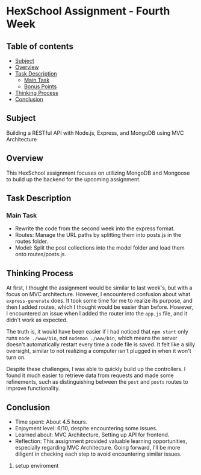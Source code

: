 
# HexSchool Assignment - Fourth Week

## Table of contents
- [Subject](#subject)
- [Overview](#overview)
- [Task Description](#task-description)
    - [Main Task](#main-task)
    - [Bonus Points](#bonus-points)
- [Thinking Process](#thinking-process)
- [Conclusion](#conclusion)

## Subject
Building a RESTful API with Node.js, Express, and MongoDB using MVC Architecture

## Overview
This HexSchool assignment focuses on utilizing MongoDB and Mongoose to build up the backend for the upcoming assignment.

## Task Description
### Main Task

- Rewrite the code from the second week into the express format.
- Routes: Manage the URL paths by splitting them into posts.js in the routes folder.
- Model: Split the post collections into the model folder and load them onto routes/posts.js.

## Thinking Process
At first, I thought the assignment would be similar to last week's, but with a focus on MVC architecture. However, I encountered confusion about what `express-generate` does. It took some time for me to realize its purpose, and then I added routes, which I thought would be easier than before. However, I encountered an issue when I added the router into the `app.js` file, and it didn't work as expected.

The truth is, it would have been easier if I had noticed that `npm start` only runs `node ./www/bin`, not `nodemon ./www/bin`, which means the server doesn't automatically restart every time a code file is saved. It felt like a silly oversight, similar to not realizing a computer isn't plugged in when it won't turn on.

Despite these challenges, I was able to quickly build up the controllers. I found it much easier to retrieve data from requests and made some refinements, such as distinguishing between the `post` and `posts` routes to improve functionality.

## Conclusion
- Time spent: About 4.5 hours.
- Enjoyment level: 6/10, despite encountering some issues.
- Learned about: MVC Architecture, Setting up API for frontend.
- Reflection: This assignment provided valuable learning opportunities, especially regarding MVC Architecture. Going forward, I'll be more diligent in checking each step to avoid encountering similar issues.

1. setup enviroment
